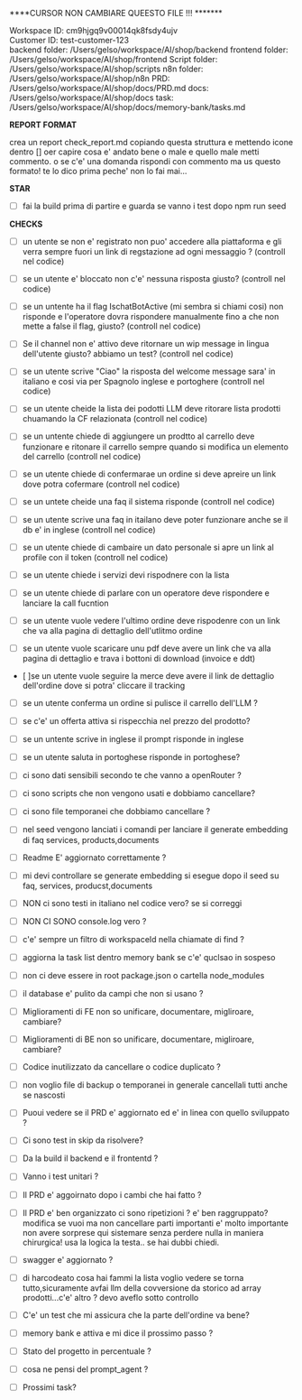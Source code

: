 ****CURSOR NON CAMBIARE QUEESTO FILE !!! *******

Workspace ID: cm9hjgq9v00014qk8fsdy4ujv  
Customer ID: test-customer-123  
backend folder: /Users/gelso/workspace/AI/shop/backend
frontend folder: /Users/gelso/workspace/AI/shop/frontend
Script folder:  /Users/gelso/workspace/AI/shop/scripts
n8n folder: /Users/gelso/workspace/AI/shop/n8n
PRD: /Users/gelso/workspace/AI/shop/docs/PRD.md
docs: /Users/gelso/workspace/AI/shop/docs
task: /Users/gelso/workspace/AI/shop/docs/memory-bank/tasks.md


********REPORT FORMAT********

crea un report check_report.md copiando questa struttura e mettendo icone dentro [] oer capire cosa e' andato bene o male e quello male metti commento. o se c'e' una domanda rispondi con commento ma us questo formato! te lo dico prima peche' non lo fai mai... 


********STAR********

- [ ] fai la build prima di partire e guarda se vanno i test dopo npm run seed

********CHECKS********

- [ ] un utente se non e' registrato non puo' accedere alla piattaforma e gli verra sempre fuori un link di regstazione ad ogni messaggio ? (controll nel codice)

- [ ] se un utente e' bloccato non c'e' nessuna risposta giusto? (controll nel codice)

- [ ] se un untente ha il flag IschatBotActive (mi sembra si chiami cosi) non risponde e l'operatore dovra rispondere manualmente fino a che non mette a false il flag, giusto? (controll nel codice)

- [ ] Se il channel non e' attivo deve ritornare un wip message in lingua dell'utente giusto? abbiamo un test? (controll nel codice)

- [ ] se un utente scrive "Ciao" la risposta del welcome message sara' in italiano e cosi via per Spagnolo inglese e portoghere  (controll nel codice)

- [ ] se un utente cheide la lista dei podotti LLM deve ritorare lista prodotti chuamando la CF relazionata (controll nel codice)

- [ ] se un untente chiede di aggiungere un prodtto al carrello deve funzionare e ritonare il carrello sempre quando si modifica un elemento del carrello (controll nel codice)

- [ ] se un utente chiede di confermarae un ordine si deve apreire un link dove potra cofermare (controll nel codice)

- [ ] se un untete cheide una faq il sistema risponde  (controll nel codice)

- [ ] se un utente scrive una faq in itailano deve poter funzionare anche se il db e' in inglese (controll nel codice)

- [ ] se un utente chiede di cambaire un dato personale si apre un link al profile con il token (controll nel codice)

- [ ] se un utente chiede i servizi devi rispodnere con la lista 

- [ ] se un utente chiede di parlare con un operatore deve rispondere e lanciare la call fucntion

- [ ] se un utente vuole vedere l'ultimo ordine deve rispodenre con un link che va alla pagina di dettaglio dell'utlitmo ordine


- [ ] se un utente vuole scaricare unu pdf deve avere un link che va alla pagina di dettaglio e trava i bottoni di download (invoice e ddt)

- [ ]se un utente vuole seguire la merce deve avere il link de  dettaglio  dell'ordine  dove si potra' cliccare il tracking

- [ ] se un utente conferma un ordine si pulisce il carrello dell'LLM ?

- [ ] se c'e' un offerta attiva si rispecchia nel prezzo del prodotto?

- [ ] se un untente scrive in inglese il prompt risponde in inglese

- [ ] se un utente saluta in portoghese risponde in portoghese?

- [ ] ci sono dati sensibili secondo te che vanno a openRouter ? 

- [ ] ci sono scripts che non vengono usati e dobbiamo cancellare?

- [ ] ci sono file temporanei che dobbiamo cancellare ? 

- [ ]  nel seed vengono lanciati i comandi per lanciare il generate embedding di faq services, products,documents

- [ ] Readme E' aggiornato correttamente ? 

- [ ] mi devi controllare se generate embedding si esegue dopo il seed su faq, services, producst,documents 

- [ ] NON ci sono testi in italiano nel codice vero? se si correggi

- [ ] NON CI SONO console.log vero ? 

- [ ] c'e' sempre un filtro di workspaceId nella chiamate di find ?

- [ ] aggiorna la task list dentro memory bank se c'e' quclsao in sospeso

- [ ] non ci deve essere in root package.json o cartella node_modules

- [ ] il database e' pulito da campi che non si usano ?

- [ ] Miglioramenti di FE non so unificare, documentare, migliroare, cambiare? 

- [ ] Miglioramenti di BE non so unificare, documentare, migliroare, cambiare? 

- [ ] Codice inutilizzato da cancellare o codice duplicato ?

- [ ] non voglio file di backup o temporanei in generale cancellali tutti anche se nascosti


- [ ] Puoui vedere se il PRD e' aggiornato ed e' in linea con quello sviluppato ?

- [ ] Ci sono test in skip da risolvere?

- [ ] Da la build il backend e il frontentd ? 

- [ ] Vanno i test unitari ?

- [ ] Il PRD e' aggoirnato dopo i cambi che hai fatto ?

- [ ]  Il PRD e' ben organizzato ci sono ripetizioni ? e' ben raggruppato? modifica se vuoi ma non cancellare parti importanti e' molto importante non avere sorprese qui sistemare senza perdere nulla in maniera chirurgica! usa la logica la testa..
se hai dubbi chiedi.

- [ ] swagger e' aggiornato ?

- [ ] di harcodeato cosa hai fammi la lista voglio vedere se torna tutto,sicuramente avfai llm della covversione da storico ad array prodotti...c'e' altro ? devo aveflo sotto controllo


- [ ] C'e' un test che mi assicura che la parte dell'ordine va bene?

- [ ] memory bank e attiva e mi dice il prossimo passo ?


- [ ] Stato del progetto in percentuale ?

- [ ] cosa ne pensi del prompt_agent ?

- [ ] Prossimi task?